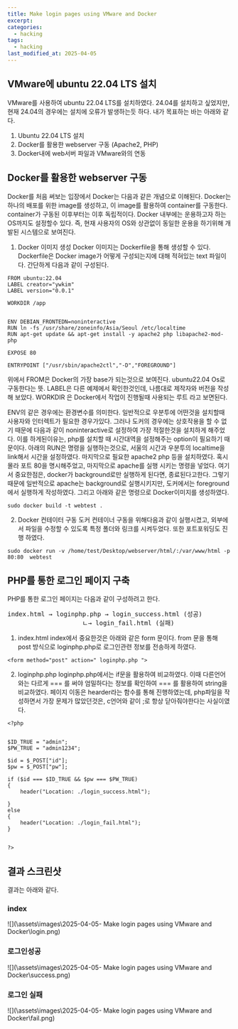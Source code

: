 ```yaml
---
title: Make login pages using VMware and Docker
excerpt: 
categories:
  - hacking
tags:
  - hacking
last_modified_at: 2025-04-05
---
```

## VMware에 ubuntu 22.04 LTS 설치

VMware를 사용하여 ubuntu 22.04 LTS를 설치하였다. 24.04를 설치하고 싶었지만, 현재 24.04의 경우에는 설치에 오류가 발생하는듯 하다.
내가 목표하는 바는 아래와 같다.
1. Ubuntu 22.04 LTS 설치
2. Docker를 활용한 webserver 구동 (Apache2, PHP)
3. Docker내에 web서버 파일과 VMware와의 연동

## Docker를 활용한 webserver 구동
Docker를 처음 써보는 입장에서 Docker는 다음과 같은 개념으로 이해된다.
Docker는 하나의 배포를 위한 image를 생성하고, 이 image를 활용하여 container를 구동한다.
container가 구동된 이후부터는 이후 독립적이다.
Docker 내부에는 운용하고자 하는 OS까지도 설정할수 있다. 즉, 현재 사용자의 OS와 상관없이 동일한 운용을 하기위해 개발된 시스템으로 보여진다.

1. Docker 이미지 생성
Docker 이미지는 Dockerfile을 통해 생성할 수 있다. Dockerfile은 Docker image가 어떻게 구성되는지에 대해 적혀있는 text 파일이다. 간단하게 다음과 같이 구성된다.

```
FROM ubuntu:22.04
LABEL creator="ywkim"
LABEL version="0.0.1"

WORKDIR /app


ENV DEBIAN_FRONTEDN=noninteractive
RUN ln -fs /usr/share/zoneinfo/Asia/Seoul /etc/localtime
RUN apt-get update && apt-get install -y apache2 php libapache2-mod-php

EXPOSE 80

ENTRYPOINT ["/usr/sbin/apache2ctl","-D","FOREGROUND"]

```

위에서 FROM은 Docker의 가장 base가 되는것으로 보여진다. ubuntu22.04 Os로 구동한다는 뜻.
LABEL은 다른 예제에서 확인한것인데, 나름대로 제작자와 버전을 작성해 보았다.
WORKDIR 은 Docker에서 작업이 진행될때 사용되는 루트 라고 보면된다.

ENV의 같은 경우에는 환경변수를 의미한다. 일반적으로 우분투에 어떤것을 설치할때 사용자와 인터렉트가 필요한 경우가있다. 그러나 도커의 경우에는 상호작용을 할 수 없기 때문에 다음과 같이 noninteractive로 설정하여 가장 적절한것을 설치하게 해주었다.
이를 하게된이유는, php를 설치할 때 시간대역을 설정해주는 option이 필요하기 때문이다. 
아래의 RUN은 명령을 실행하는것으로, 서울의 시간과 우분투의  localtime을 link해서 시간을 설정하였다.
마지막으로 필요한 apache2 php 등을 설치하였다.
혹시 몰라 포트 80을 명시해주었고, 마지막으로 apache를 실행 시키는 명령을 넣었다.
여기서 중요한점은, docker가 background로만 실행하게 된다면, 종료된다고한다. 그렇기 때문에 일반적으로 apache는 background로 실행시키지만, 도커에서는 foreground에서 실행하게 작성하였다.
그리고 아래와 같은 명령으로 Docker이미지를 생성하였다.
```
sudo docker build -t webtest .
```


2. Docker 컨테이터 구동
도커 컨테이너 구동을 위해다음과 같이 실행시켰고, 외부에서 파일을 수정할 수 있도록 특정 폴더와 링크를 시켜두었다. 또한 포트포워딩도 진행 하였다.

```
sudo docker run -v /home/test/Desktop/webserver/html/:/var/www/html -p 80:80  webtest
```



## PHP를 통한 로그인 페이지 구축
PHP를 통한 로그인 페이지는 다음과 같이 구성하려고 한다.
<pre>
index.html → loginphp.php → login_success.html (성공)
                    ㄴ→ login_fail.html (실패)
</pre>


1. index.html
index에서 중요한것은 아래와 같은 form 문이다. from 문을 통해 post 방식으로 loginphp.php로 로그인관련 정보를 전송하게 하였다.

```
<form method="post" action=" loginphp.php ">
```

2. loginphp.php
loginphp.php에서는 if문을 활용하여 비교하였다. 이때 다른언어와는 다르게 === 를 써야 엄밀하다는 정보를 확인하여 === 를 활용하여 string을 비교하였다.
페이지 이동은 hearder라는 함수를 통해 진행하였는데, php파일을 작성하면서 가장 문제가 많았던것은, c언어와 같이 ;로 항상 닫아줘야한다는 사실이였다.

```
<?php


$ID_TRUE = "admin";
$PW_TRUE = "admin1234";

$id = $_POST["id"];
$pw = $_POST["pw"];

if ($id === $ID_TRUE && $pw === $PW_TRUE)
{
    header("Location: ./login_success.html");

}
else
{
    header("Location: ./login_fail.html");
}


?>
```


## 결과 스크린샷
결과는 아래와 같다.
### index
![](\assets\images\2025-04-05- Make login pages using VMware and Docker\login.png)
### 로그인성공
![](\assets\images\2025-04-05- Make login pages using VMware and Docker\success.png)

### 로그인 실패
![](\assets\images\2025-04-05- Make login pages using VMware and Docker\fail.png)

